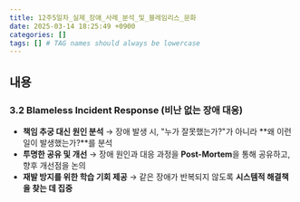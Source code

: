 ```yaml
---
title: 12주5일차_실제_장애_사례_분석_및_블레임리스_문화
date: 2025-03-14 18:25:49 +0900
categories: []
tags: [] # TAG names should always be lowercase
---
```


## 내용

### 3.2 **Blameless Incident Response (비난 없는 장애 대응)**

- **책임 추궁 대신 원인 분석**
→ 장애 발생 시, "누가 잘못했는가?"가 아니라 **왜 이런 일이 발생했는가?**를 분석
- **투명한 공유 및 개선**
→ 장애 원인과 대응 과정을 **Post-Mortem**을 통해 공유하고, 향후 개선점을 논의
- **재발 방지를 위한 학습 기회 제공**
→ 같은 장애가 반복되지 않도록 **시스템적 해결책을 찾는 데 집중**
